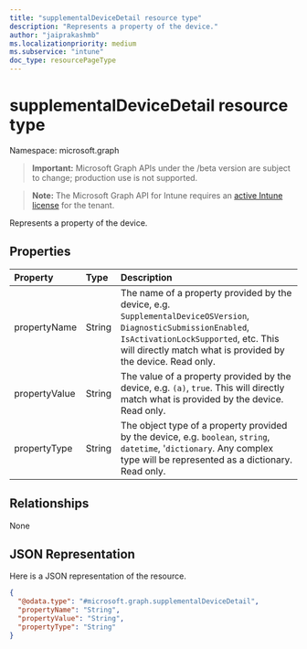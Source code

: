 ```yaml
---
title: "supplementalDeviceDetail resource type"
description: "Represents a property of the device."
author: "jaiprakashmb"
ms.localizationpriority: medium
ms.subservice: "intune"
doc_type: resourcePageType
---
```


# supplementalDeviceDetail resource type

Namespace: microsoft.graph

> **Important:** Microsoft Graph APIs under the /beta version are subject to change; production use is not supported.

> **Note:** The Microsoft Graph API for Intune requires an [active Intune license](https://go.microsoft.com/fwlink/?linkid=839381) for the tenant.

Represents a property of the device.

## Properties
|Property|Type|Description|
|:---|:---|:---|
|propertyName|String|The name of a property provided by the device, e.g. `SupplementalDeviceOSVersion`, `DiagnosticSubmissionEnabled`, `IsActivationLockSupported`, etc. This will directly match what is provided by the device. Read only.|
|propertyValue|String|The value of a property provided by the device, e.g. `(a)`, `true`. This will directly match what is provided by the device. Read only.|
|propertyType|String|The object type of a property provided by the device, e.g. `boolean`, `string`, `datetime`, '`dictionary`. Any complex type will be represented as a dictionary. Read only.|

## Relationships
None

## JSON Representation
Here is a JSON representation of the resource.
<!-- {
  "blockType": "resource",
  "@odata.type": "microsoft.graph.supplementalDeviceDetail"
}
-->
``` json
{
  "@odata.type": "#microsoft.graph.supplementalDeviceDetail",
  "propertyName": "String",
  "propertyValue": "String",
  "propertyType": "String"
}
```
